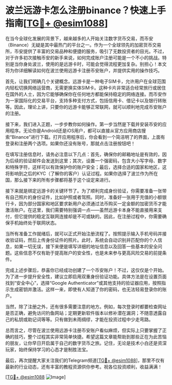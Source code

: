 # 波兰远游卡怎么注册binance？快速上手指南[[TG💪+ @esim1088](https://t.me/s/esim1088)]

在当今全球化发展的背景下，越来越多的人开始关注数字货币交易，而币安（Binance）无疑是其中最热门的平台之一。作为一个全球领先的加密货币交易所，币安提供了丰富的交易品种和便捷的服务，吸引了无数投资者的目光。不过，对于许多初次接触币安的新手来说，如何完成账户注册可能是一个不小的挑战。特别是当你身处波兰，使用的是远游卡时，可能会觉得流程更加复杂。别担心！本文将为你详细解读如何在波兰使用远游卡注册币安账户，并提供实用的操作技巧。

首先，让我们明确几个关键概念。远游卡是一种电子SIM卡，允许用户在全球范围内轻松切换网络运营商，无需更换实体SIM卡。这种卡片非常适合经常旅行或居住在国外的人士，因为它能够确保你在任何地方都能保持稳定的网络连接。而币安作为一家国际化的交易平台，支持多种支付方式，包括信用卡、借记卡以及银行转账等。因此，理论上讲，只要你的远游卡能够正常联网，就可以顺利地完成币安账户的注册。

接下来，我们进入正题，一步步教你如何操作。第一步当然是下载并安装币安的应用程序。无论你是Android还是iOS用户，都可以直接从官方应用商店搜索“Binance”进行下载。打开应用程序后，你会看到一个简洁明了的界面，上面有登录和注册两个选项。如果你还没有账号，那就点击注册按钮吧！

在填写注册信息时，请务必注意以下几点：首先，确保你的邮箱地址是有效的，因为后续的验证邮件会发送到这里；其次，设置一个强密码，包含大小写字母、数字和特殊字符，这样可以有效保护你的账户安全；最后，选择合适的国家和地区，这将影响到之后的KYC（了解你的客户）认证过程。如果你选择了波兰作为所在国，那么接下来的所有步骤都将基于这个设定来进行。

接下来就是绑定远游卡的关键环节了。为了顺利完成身份验证，你需要准备一张带有自己照片的身份证件，比如护照或者驾照。同时，准备好一张用于充值的小额银行卡，因为部分国家和地区要求新用户必须通过法币购买一定金额的加密货币才能激活账户。在这里，我们需要特别强调一点——虽然远游卡本身不能直接用来支付，但它提供的稳定互联网连接却是不可或缺的。因此，在注册过程中，你需要确保手机始终处于联网状态。

当所有准备工作就绪后，就可以正式开始注册流程了。按照提示输入手机号码并接收验证码，然后上传身份证件的照片。此时，系统会自动识别并匹配你的个人信息，如果一切无误，接下来便是填写详细的地址信息以及回答一些基本的安全问题。这些信息不仅有助于提高账户的安全性，也是未来参与更高风险交易的前提条件。

完成上述步骤后，恭喜你已经成功创建了一个币安账户！不过，这仅仅是个开始。为了进一步提升安全性，建议立即启用双重身份验证功能。具体方法是在设置页面找到“安全中心”，选择“Google Authenticator”或其他支持的验证器应用，按照指示生成密钥并激活。这样一来，即使有人知道了你的密码，也无法轻易登录你的账户。

当然，除了注册之外，还有很多需要注意的地方。例如，每次登录时都要检查网址是否正确，避免访问钓鱼网站；定期更新软件版本以修补潜在漏洞；不随意透露自己的私钥或助记词等等。只有做到未雨绸缪，才能在投资过程中少走弯路。

总而言之，尽管在波兰使用远游卡注册币安账户看似麻烦，但实际上只要掌握了正确的技巧，整个过程其实非常简单快捷。希望这篇文章能帮助到那些正在为此苦恼的朋友，让你早日开启属于自己的数字货币之旅。记住，无论是技术小白还是资深玩家，始终保持学习的心态才是制胜法宝。

最后，再次提醒大家关注我们的Telegram频道[[TG💪+ @esim1088](https://t.me/s/esim1088)]，那里不仅有最新的行业动态，还有丰富的教程资源供你参考。祝各位投资顺利，收益满满！

[[TG💪+ @esim1088](https://t.me/s/esim1088) ![Image](https://i.postimg.cc/4NQfJmqS/Snipaste-2025-05-13-00-14-12.png)]
